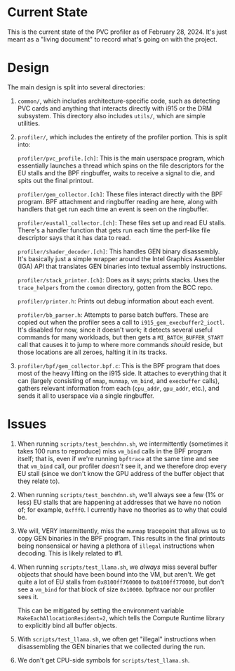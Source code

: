 Current State
=============

This is the current state of the PVC profiler as of February 28, 2024.
It's just meant as a "living document" to record what's going on with the project.

Design
======

The main design is split into several directories:
1. `common/`, which includes architecture-specific code, such as detecting PVC cards
   and anything that interacts directly with i915 or the DRM subsystem. This directory
   also includes `utils/`, which are simple utilities.
2. `profiler/`, which includes the entirety of the profiler portion. This is split into:
   
   `profiler/pvc_profile.[ch]`: This is the main userspace program, which essentially
   launches a thread which spins on the file descriptors for the EU stalls and the BPF
   ringbuffer, waits to receive a signal to die, and spits out the final printout.
   
   `profiler/gem_collector.[ch]`: These files interact directly with the BPF program.
   BPF attachment and ringbuffer reading are here, along with handlers that get run
   each time an event is seen on the ringbuffer.
   
   `profiler/eustall_collector.[ch]`: These files set up and read EU stalls. There's a
   handler function that gets run each time the perf-like file descriptor says that it
   has data to read.
   
   `profiler/shader_decoder.[ch]`: This handles GEN binary disassembly. It's basically
   just a simple wrapper around the Intel Graphics Assembler (IGA) API that translates
   GEN binaries into textual assembly instructions.
   
   `profiler/stack_printer.[ch]`: Does as it says; prints stacks. Uses the `trace_helpers`
   from the `common` directory, gotten from the BCC repo.
   
   `profiler/printer.h`: Prints out debug information about each event.
   
   `profiler/bb_parser.h`: Attempts to parse batch buffers. These are copied out when
   the profiler sees a call to `i915_gem_execbuffer2_ioctl`. It's disabled for now,
   since it doesn't work; it detects several useful commands for many workloads, but
   then gets a `MI_BATCH_BUFFER_START` call that causes it to jump to where more commands
   *should* reside, but those locations are all zeroes, halting it in its tracks.
   
3. `profiler/bpf/gem_collector.bpf.c`: This is the BPF program that does most of the
   heavy lifting on the i915 side. It attaches to everything that it can (largely consisting
   of `mmap`, `munmap`, `vm_bind`, and `execbuffer` calls), gathers relevant information
   from each (`cpu_addr`, `gpu_addr`, etc.), and sends it all to userspace via
   a single ringbuffer.
   
Issues
========

1. When running `scripts/test_benchdnn.sh`, we intermittently (sometimes it takes
   100 runs to reproduce) miss `vm_bind` calls in the BPF program itself; that is,
   even if we're running `bpftrace` at the same time and see that `vm_bind` call,
   our profiler *doesn't* see it, and we therefore drop every EU stall (since
   we don't know the GPU address of the buffer object that they relate to).
   
2. When running `scripts/test_benchdnn.sh`, we'll always see a few (1% or less) EU stalls
   that are happening at addresses that we have no notion of; for example, `0xfff0`.
   I currently have no theories as to why that could be.
   
3. We will, VERY intermittently, miss the `munmap` tracepoint that allows us to copy
   GEN binaries in the BPF program. This results in the final printouts being
   nonsensical or having a plethora of `illegal` instructions when decoding. This is
   likely related to #1.
   
4. When running `scripts/test_llama.sh`, we *always* miss several buffer objects
   that should have been bound into the VM, but aren't. We get quite a lot of
   EU stalls from `0x8100ff760000` to `0x8100ff770000`, but don't see a `vm_bind`
   for that block of size `0x10000`. bpftrace nor our profiler sees it.
   
   This can be mitigated by setting the environment variable `MakeEachAllocationResident=2`,
   which tells the Compute Runtime library to explicitly bind all buffer objects.
   
5. With `scripts/test_llama.sh`, we often get "illegal" instructions when disassembling the GEN
   binaries that we collected during the run.
   
6. We don't get CPU-side symbols for `scripts/test_llama.sh`.
